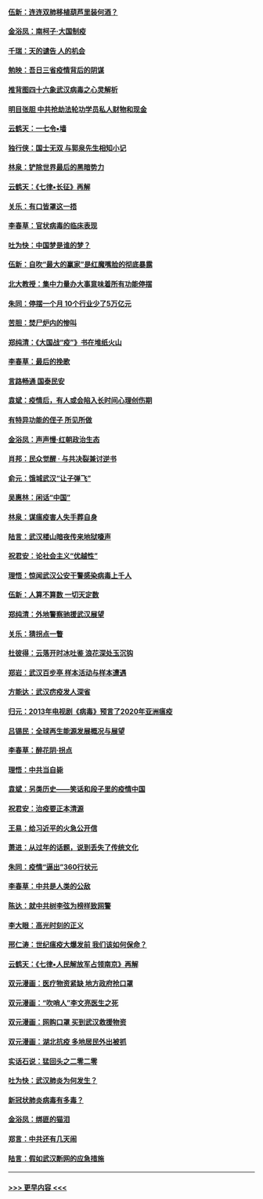 #### [伍新：连连双肺移植葫芦里装何酒？](../pages/nsc993/n11913667.md?t=03041802) 
#### [金浴凤：南柯子·大国制疫](../pages/nsc993/n11913657.md?t=03041802) 
#### [千瑞：天的谴告  人的机会](../pages/nsc993/n11913309.md?t=03041802) 
#### [勉映：吾日三省疫情背后的阴谋](../pages/nsc993/n11913079.md?t=03041802) 
#### [推背图四十六象武汉病毒之心灵解析](../pages/nsc993/n11911761.md?t=03041802) 
#### [明目张胆 中共抢劫法轮功学员私人财物和现金](../pages/nsc993/n11910262.md?t=03041802) 
#### [云鹤天：一七令▪墙](../pages/nsc993/n11910627.md?t=03041802) 
#### [独行侠：国士无双 与郭泉先生相知小记](../pages/nsc993/n11910613.md?t=03041802) 
#### [林泉：铲除世界最后的黑暗势力](../pages/nsc993/n11909320.md?t=03041802) 
#### [云鹤天：《七律▪长征》再解](../pages/nsc993/n11909327.md?t=03041802) 
#### [关乐：有口皆罩这一捂](../pages/nsc993/n11908393.md?t=03041802) 
#### [李春草：官状病毒的临床表现](../pages/nsc993/n11908339.md?t=03041802) 
#### [吐为快：中国梦是谁的梦？](../pages/nsc993/n11906564.md?t=03041802) 
#### [伍新：自吹“最大的赢家”是红魔嘴脸的彻底暴露](../pages/nsc993/n11906407.md?t=03041802) 
#### [北大教授：集中力量办大事意味着所有功能停摆](../pages/nsc993/n11904800.md?t=03041802) 
#### [朱同：停摆一个月 10个行业少了5万亿元](../pages/nsc993/n11904498.md?t=03041802) 
#### [苦胆：焚尸炉内的惨叫](../pages/nsc993/n11904479.md?t=03041802) 
#### [郑纯清：《大国战“疫”》书在堆纸火山](../pages/nsc993/n11904450.md?t=03041802) 
#### [李春草：最后的挽歌](../pages/nsc993/n11904441.md?t=03041802) 
#### [言路畅通 国泰民安](../pages/nsc993/n11904222.md?t=03041802) 
#### [袁斌：疫情后，有人或会陷入长时间心理创伤期](../pages/nsc993/n11901514.md?t=03041802) 
#### [有特异功能的侄子 所见所做](../pages/nsc993/n11901154.md?t=03041802) 
#### [金浴凤：声声慢‧红朝政治生态](../pages/nsc993/n11899553.md?t=03041802) 
#### [肖邦：民众觉醒 · 与共决裂兼讨逆书](../pages/nsc993/n11898435.md?t=03041802) 
#### [俞元：饿城武汉“让子弹飞”](../pages/nsc993/n11898344.md?t=03041802) 
#### [吴惠林：闲话“中国”](../pages/nsc993/n11898182.md?t=03041802) 
#### [林泉：谋瘟疫害人失手葬自身](../pages/nsc993/n11897892.md?t=03041802) 
#### [陆言：武汉楼山暗夜传来地狱嚎声](../pages/nsc993/n11897033.md?t=03041802) 
#### [祝君安：论社会主义“优越性”](../pages/nsc993/n11897005.md?t=03041802) 
#### [理悟：惊闻武汉公安干警感染病毒上千人](../pages/nsc993/n11896947.md?t=03041802) 
#### [伍新：人算不算数 一切天定数](../pages/nsc993/n11893372.md?t=03041802) 
#### [郑纯清：外地警察驰援武汉展望](../pages/nsc993/n11893115.md?t=03041802) 
#### [关乐：猜拐点一瞥](../pages/nsc993/n11893020.md?t=03041802) 
#### [杜彼得：云落开时冰吐鉴 浪花深处玉沉钩](../pages/nsc993/n11892107.md?t=03041802) 
#### [郑岩：武汉百步亭 样本活动与样本遭遇](../pages/nsc993/n11892310.md?t=03041802) 
#### [方能达：武汉疠疫发人深省](../pages/nsc993/n11891376.md?t=03041802) 
#### [归元：2013年电视剧《病毒》预言了2020年亚洲瘟疫](../pages/nsc993/n11891126.md?t=03041802) 
#### [吕锡民：全球再生能源发展概况与展望](../pages/nsc993/n11890613.md?t=03041802) 
#### [李春草：醉花阴·拐点](../pages/nsc993/n11890567.md?t=03041802) 
#### [理悟：中共当自毙](../pages/nsc993/n11890559.md?t=03041802) 
#### [袁斌：另类历史——笑话和段子里的疫情中国](../pages/nsc993/n11889243.md?t=03041802) 
#### [祝君安：治疫要正本清源](../pages/nsc993/n11889085.md?t=03041802) 
#### [王易：给习近平的火急公开信](../pages/nsc993/n11888225.md?t=03041802) 
#### [萧进：从过年的话题，说到丢失了传统文化](../pages/nsc993/n11887732.md?t=03041802) 
#### [朱同：疫情“逼出”360行状元](../pages/nsc993/n11887678.md?t=03041802) 
#### [李春草：中共是人类的公敌](../pages/nsc993/n11887656.md?t=03041802) 
#### [陈达：就中共树李弦为榜样致网警](../pages/nsc993/n11887625.md?t=03041802) 
#### [李大眼：高光时刻的正义](../pages/nsc993/n11887585.md?t=03041802) 
#### [邢仁涛：世纪瘟疫大爆发前 我们该如何保命？](../pages/nsc993/n11887535.md?t=03041802) 
#### [云鹤天：《七律▪人民解放军占领南京》再解](../pages/nsc993/n11887524.md?t=03041802) 
#### [双元漫画：医疗物资紧缺 地方政府抢口罩](../pages/nsc993/n11884744.md?t=03041802) 
#### [双元漫画：“吹哨人”李文亮医生之死](../pages/nsc993/n11884705.md?t=03041802) 
#### [双元漫画：网购口罩 买到武汉救援物资](../pages/nsc993/n11884670.md?t=03041802) 
#### [双元漫画：湖北抗疫 多地居民外出被抓](../pages/nsc993/n11884643.md?t=03041802) 
#### [实话石说：猛回头之二零二零](../pages/nsc993/n11883968.md?t=03041802) 
#### [吐为快：武汉肺炎为何发生？](../pages/nsc993/n11882180.md?t=03041802) 
#### [新冠状肺炎病毒有多毒？](../pages/nsc993/n11881790.md?t=03041802) 
#### [金浴凤：绑匪的猫泪](../pages/nsc993/n11880664.md?t=03041802) 
#### [郑言：中共还有几天闹](../pages/nsc993/n11880645.md?t=03041802) 
#### [陆言：假如武汉断网的应急措施](../pages/nsc993/n11880619.md?t=03041802) 

----
#### [ >>> 更早内容 <<< ](../indexes/nsc993-earlier.md)
